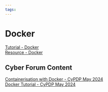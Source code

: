 ```yaml
---
tags:
---
```


# Docker

[Tutorial - Docker](https://www.geeksforgeeks.org/docker-tutorial/?ref=outind)  
[Resource - Docker](https://se-education.org/learningresources/contents/docker/Docker.html)

## Cyber Forum Content

[Containerisation with Docker - CyPDP May 2024](https://dewccorporate.sharepoint.com/sites/SoftwareEngineeringTeam/Shared%20Documents/Forms/AllItems.aspx?FolderCTID=0x012000121E1AA383E5C544BC06DE68DCD2E679&id=%2Fsites%2FSoftwareEngineeringTeam%2FShared%20Documents%2FPD%20Forums%2FContainerisation%20with%20Docker%20%2D%20May%202024&viewid=d3336e8c%2D13bb%2D4212%2D9cff%2Ddbde1a944302)  
[Docker Tutorial - CyPDP May 2024](https://github.com/dewcservices/CyPDP-docker-workshop)
